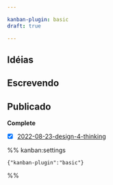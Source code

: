 ```yaml
---

kanban-plugin: basic
draft: true

---
```


## Idéias



## Escrevendo



## Publicado

**Complete**
- [x] [2022-08-23-design-4-thinking](2022-08-23-design-4-thinking.md)




%% kanban:settings
```
{"kanban-plugin":"basic"}
```
%%